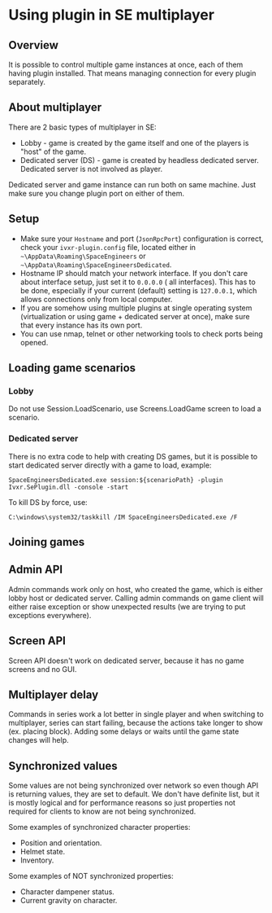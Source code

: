 # Using plugin in SE multiplayer

## Overview

It is possible to control multiple game instances at once, each of them having plugin installed. That means managing
connection for every plugin separately.

## About multiplayer

There are 2 basic types of multiplayer in SE:

- Lobby - game is created by the game itself and one of the players is "host" of the game.
- Dedicated server (DS) - game is created by headless dedicated server. Dedicated server is not involved as player.

Dedicated server and game instance can run both on same machine. Just make sure you change plugin port on either of
them.

## Setup

- Make sure your `Hostname` and port (`JsonRpcPort`) configuration is correct, check your `ivxr-plugin.config` file,
  located either in
  `~\AppData\Roaming\SpaceEngineers` or `~\AppData\Roaming\SpaceEngineersDedicated`.
- Hostname IP should match your network interface. If you don't care about interface setup, just set it to `0.0.0.0` (
  all interfaces). This has to be done, especially if your current (default) setting is `127.0.0.1`, which allows
  connections only from local computer.
- If you are somehow using multiple plugins at single operating system (virtualization or using game + dedicated server
  at once), make sure that every instance has its own port.
- You can use nmap, telnet or other networking tools to check ports being opened.

## Loading game scenarios

### Lobby

Do not use Session.LoadScenario, use Screens.LoadGame screen to load a scenario.

### Dedicated server

There is no extra code to help with creating DS games, but it is possible to start dedicated server directly with a game
to load, example:

```
SpaceEngineersDedicated.exe session:${scenarioPath} -plugin Ivxr.SePlugin.dll -console -start
```

To kill DS by force, use:

```
C:\windows\system32/taskkill /IM SpaceEngineersDedicated.exe /F
```

## Joining games

## Admin API

Admin commands work only on host, who created the game, which is either lobby host or dedicated server. Calling admin
commands on game client will either raise exception or show unexpected results (we are trying to put exceptions
everywhere).

## Screen API

Screen API doesn't work on dedicated server, because it has no game screens and no GUI.

## Multiplayer delay

Commands in series work a lot better in single player and when switching to multiplayer, series can start failing,
because the actions take longer to show (ex. placing block). Adding some delays or waits until the game state changes
will help.

## Synchronized values

Some values are not being synchronized over network so even though API is returning values, they are set to default. We
don't have definite list, but it is mostly logical and for performance reasons so just properties not required for
clients to know are not being synchronized.

Some examples of synchronized character properties:

- Position and orientation.
- Helmet state.
- Inventory.

Some examples of NOT synchronized properties:

- Character dampener status.
- Current gravity on character.

